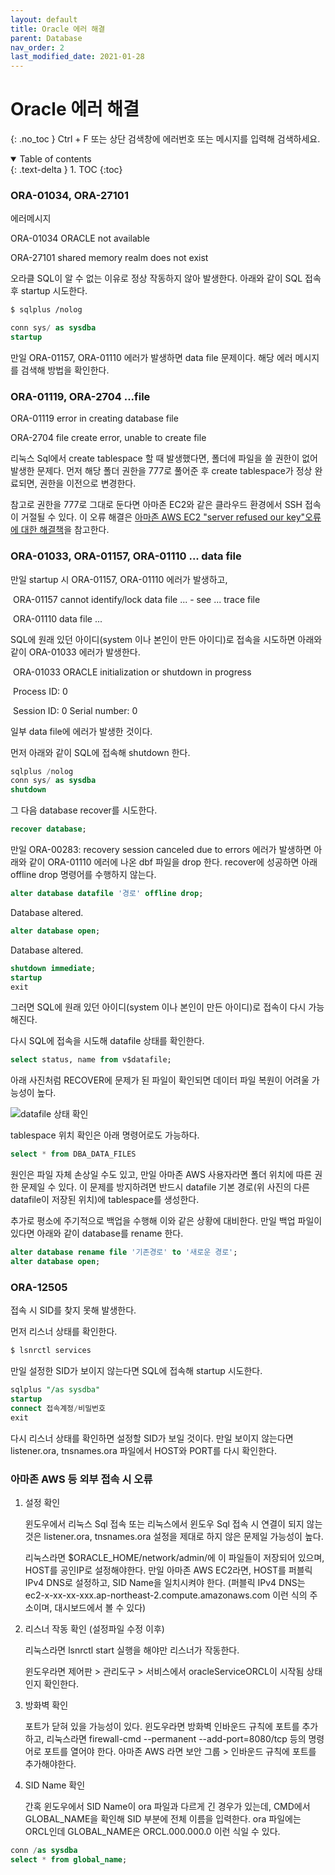 ```yaml
---
layout: default
title: Oracle 에러 해결
parent: Database
nav_order: 2
last_modified_date: 2021-01-28
---
```

# Oracle 에러 해결
{: .no_toc }
Ctrl + F 또는 상단 검색창에 에러번호 또는 메시지를 입력해 검색하세요.

<details open markdown="block">
  <summary>
    Table of contents
  </summary>
  {: .text-delta }
1. TOC
{:toc}
</details>


### ORA-01034, ORA-27101

에러메시지

ORA-01034 ORACLE not available

ORA-27101 shared memory realm does not exist

오라클 SQL이 알 수 없는 이유로 정상 작동하지 않아 발생한다. 아래와 같이 SQL 접속 후 startup 시도한다.

```bash
$ sqlplus /nolog
```

```sql
conn sys/ as sysdba
startup
```

만일 ORA-01157, ORA-01110 에러가 발생하면 data file 문제이다. 해당 에러 메시지를 검색해 방법을 확인한다.



### ORA-01119, ORA-2704 ...file

ORA-01119 error in creating database file

ORA-2704 file create error, unable to create file

리눅스 Sql에서 create tablespace 할 때 발생했다면, 폴더에 파일을 쓸 권한이 없어 발생한 문제다. 먼저 해당 폴더 권한을 777로 풀어준 후 create tablespace가 정상 완료되면, 권한을 이전으로 변경한다. 

참고로 권한을 777로 그대로 둔다면 아마존 EC2와 같은 클라우드 환경에서 SSH 접속이 거절될 수 있다. 이 오류 해결은 [아마존 AWS EC2 "server refused our key"오류에 대한 해결책](https://aws.amazon.com/ko/premiumsupport/knowledge-center/ec2-server-refused-our-key/)을 참고한다.



### ORA-01033, ORA-01157, ORA-01110 ... data file

만일 startup 시 ORA-01157, ORA-01110 에러가 발생하고, 

​	ORA-01157 cannot identify/lock data file ... - see ... trace file

​	ORA-01110 data file ...

SQL에 원래 있던 아이디(system 이나 본인이 만든 아이디)로  접속을 시도하면 아래와 같이 ORA-01033 에러가 발생한다.

​	ORA-01033 ORACLE initialization or shutdown in progress

​	Process ID: 0

​	Session ID: 0 Serial number: 0

일부 data file에 에러가 발생한 것이다.

먼저 아래와 같이 SQL에 접속해 shutdown 한다.

```sql
sqlplus /nolog
conn sys/ as sysdba
shutdown
```

그 다음 database recover를 시도한다.

```sql
recover database;
```

만일 ORA-00283: recovery session canceled due to errors 에러가 발생하면 아래와 같이 ORA-01110 에러에 나온 dbf 파일을 drop 한다. recover에 성공하면 아래 offline drop 명령어를 수행하지 않는다.

```sql
alter database datafile '경로' offline drop;
```

Database altered.

```sql
alter database open;
```

Database altered.

```sql
shutdown immediate;
startup
exit
```

그러면 SQL에 원래 있던 아이디(system 이나 본인이 만든 아이디)로 접속이 다시 가능해진다.

다시 SQL에 접속을 시도해 datafile 상태를 확인한다.

```sql
select status, name from v$datafile;
```

아래 사진처럼 RECOVER에 문제가 된 파일이 확인되면 데이터 파일 복원이 어려울 가능성이 높다.

![datafile 상태 확인](https://user-images.githubusercontent.com/73984112/106079849-5ae6f080-6159-11eb-8f9b-ff5868c60016.PNG)

tablespace 위치 확인은 아래 명령어로도 가능하다.

```sql
select * from DBA_DATA_FILES
```

원인은 파일 자체 손상일 수도 있고, 만일 아마존 AWS 사용자라면 폴더 위치에 따른 권한 문제일 수 있다. 이 문제를 방지하려면 반드시 datafile 기본 경로(위 사진의 다른 datafile이 저장된 위치)에 tablespace를 생성한다.

추가로 평소에 주기적으로 백업을 수행해 이와 같은 상황에 대비한다. 만일 백업 파일이 있다면 아래와 같이 database를 rename 한다.

```sql
alter database rename file '기존경로' to '새로운 경로';
alter database open;
```



### ORA-12505

접속 시 SID를 찾지 못해 발생한다.

먼저 리스너 상태를 확인한다.

```bash
$ lsnrctl services
```

만일 설정한 SID가 보이지 않는다면 SQL에 접속해 startup 시도한다.

```sql
sqlplus "/as sysdba"
startup
connect 접속계정/비밀번호
exit
```

다시 리스너 상태를 확인하면 설정할 SID가 보일 것이다. 만일 보이지 않는다면 listener.ora, tnsnames.ora 파일에서 HOST와 PORT를 다시 확인한다.



### 아마존 AWS 등 외부 접속 시 오류

1. 설정 확인

   윈도우에서 리눅스 Sql 접속 또는 리눅스에서 윈도우 Sql 접속 시 연결이 되지 않는 것은 listener.ora, tnsnames.ora 설정을 제대로 하지 않은 문제일 가능성이 높다.

   리눅스라면 $ORACLE_HOME/network/admin/에 이 파일들이 저장되어 있으며, HOST를 공인IP로 설정해야한다. 만일 아마존 AWS EC2라면, HOST를 퍼블릭 IPv4 DNS로 설정하고, SID Name을 일치시켜야 한다. (퍼블릭 IPv4 DNS는 ec2-x-xx-xx-xxx.ap-northeast-2.compute.amazonaws.com 이런 식의 주소이며, 대시보드에서 볼 수 있다)

2. 리스너 작동 확인 (설정파일 수정 이후)

   리눅스라면 lsnrctl start 실행을 해야만 리스너가 작동한다.

   윈도우라면 제어판 > 관리도구 > 서비스에서 oracleServiceORCL이 시작됨 상태인지 확인한다.

3. 방화벽 확인

   포트가 닫혀 있을 가능성이 있다. 윈도우라면 방화벽 인바운드 규칙에 포트를 추가하고, 리눅스라면 firewall-cmd --permanent --add-port=8080/tcp 등의 명령어로 포트를 열어야 한다. 아마존 AWS 라면 보안 그룹 > 인바운드 규칙에 포트를 추가해야한다.

4. SID Name 확인

   간혹 윈도우에서 SID Name이 ora 파일과 다르게 긴 경우가 있는데, CMD에서 GLOBAL_NAME을 확인해 SID 부분에 전체 이름을 입력한다. ora 파일에는 ORCL인데 GLOBAL_NAME은 ORCL.000.000.0 이런 식일 수 있다.

```sql
conn /as sysdba
select * from global_name;
```











